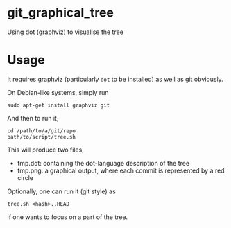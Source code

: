 # git_graphical_tree

Using dot (graphviz) to visualise the tree

# Usage

It requires graphviz (particularly `dot` to be installed) as well as git obviously.

On Debian-like systems, simply run

    sudo apt-get install graphviz git

And then to run it,

    cd /path/to/a/git/repo
    path/to/script/tree.sh

This will produce two files, 

- tmp.dot: containing the dot-language description of the tree
- tmp.png: a graphical output, where each commit is represented by a red circle

Optionally, one can run it (git style) as

    tree.sh <hash>..HEAD

if one wants to focus on a part of the tree.

